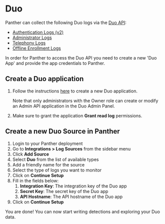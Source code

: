 # Duo

Panther can collect the following Duo logs via the [Duo API](https://duo.com/docs/adminapi#logs):

* [Authentication Logs (v2)](https://duo.com/docs/adminapi#authentication-logs)
* [Administrator Logs](https://duo.com/docs/adminapi#administrator-logs)
* [Telephony Logs](https://duo.com/docs/adminapi#telephony-logs)
* [Offline Enrollment Logs](https://duo.com/docs/adminapi#offline-enrollment-logs)

In order for Panther to access the Duo API you need to create a new 'Duo App' and provide the app credentials to Panther.

## Create a Duo application

1.  Follow the instructions [here](https://duo.com/docs/adminapi#first-steps) to create a new Duo application.

    Note that only administrators with the Owner role can create or modify an Admin API application in the Duo Admin Panel.
2. Make sure to grant the application **Grant read log** permissions.

## Create a new Duo Source in Panther

1. Login to your Panther deployment
2. Go to **Integrations > Log Sources** from the sidebar menu
3. Click **Add Source**
4. Select **Duo** from the list of available types
5. Add a friendly name for the source
6. Select the type of logs you want to monitor
7. Click on **Continue Setup**
8. Fill in the fields below:
   1. **Integration Key**: The integration key of the Duo app
   2. **Secret Key**: The secret key of the Duo app
   3. **API Hostname**: The API hostname of the Duo app
9. Click on **Continue Setup**

You are done! You can now start writing detections and exploring your Duo data.
